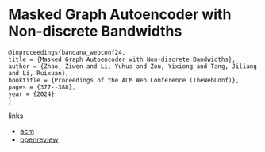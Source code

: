 # Masked Graph Autoencoder with Non-discrete Bandwidths

```
@inproceedings{bandana_webconf24,
title = {Masked Graph Autoencoder with Non-discrete Bandwidths},
author = {Zhao, Ziwen and Li, Yuhua and Zou, Yixiong and Tang, Jiliang and Li, Ruixuan},
booktitle = {Proceedings of the ACM Web Conference (TheWebConf)},
pages = {377--388},
year = {2024}
}
```

links
- [acm](https://dl.acm.org/doi/10.1145/3589334.3645370)
- [openreview](https://openreview.net/forum?id=0iwNrRRIiZ)
